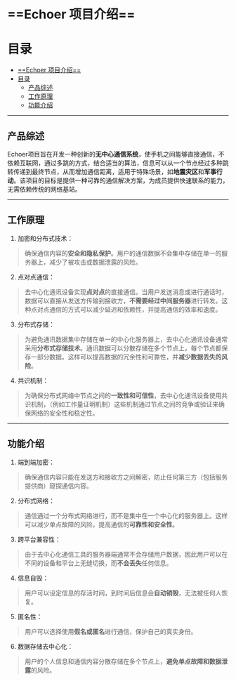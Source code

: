 # ==Echoer 项目介绍==
# 目录
- [==Echoer 项目介绍==](#echoer-项目介绍)
- [目录](#目录)
  - [产品综述](#产品综述)
  - [工作原理](#工作原理)
  - [功能介绍](#功能介绍)
---

## 产品综述
Echoer项目旨在开发一种创新的**无中心通信系统**，使手机之间能够直接通信，不依赖互联网，通过多跳的方式，结合适当的算法，信息可以从一个节点经过多种跳转传递到最终节点，从而增加通信距离，适用于特殊场景，如**地震灾区**和**军事行动**。该项目的目标是提供一种可靠的通信解决方案，为成员提供快速联系的能力，无需依赖传统的网络基站。

---

## 工作原理

1. 加密和分布式技术：

 >确保通信内容的**安全和隐私保护**。用户的通信数据不会集中存储在单一的服务器上，减少了被攻击或数据泄露的风险。
2. 点对点通信：

>去中心化通讯设备实现**点对点**的直接通信。当用户发送消息或进行通话时，数据可以直接从发送方传输到接收方，**不需要经过中间服务器**进行转发。这种点对点通信的方式可以减少延迟和依赖性，并提高通信的效率和速度。
3. 分布式存储：

>为避免通讯数据集中存储在单一的中心化服务器上，去中心化通讯设备通常采用**分布式存储技术**。通讯数据可以分散存储在多个节点上，每个节点都保存一部分数据。这样可以提高数据的冗余性和可靠性，并**减少数据丢失的风险**。
4. 共识机制：

>为确保分布式网络中节点之间的**一致性和可信性**，去中心化通讯设备使用共识机制，（例如工作量证明机制）这些机制通过节点之间的竞争或验证来确保网络的安全性和稳定性。
---

## 功能介绍

1. 端到端加密：

>确保通信内容只能在发送方和接收方之间解密，防止任何第三方（包括服务提供商）窥探通信内容。

2. 分布式网络：
>通信通过一个分布式网络进行，而不是集中在一个中心化的服务器上。这样可以减少单点故障的风险，提高通信的**可靠性和安全性**。

3. 跨平台兼容性：
>由于去中心化通信工具的服务器端通常不会存储用户数据，因此用户可以在不同的设备和平台上无缝切换，而**不会丢失**任何信息。

4. 信息自毁：
>用户可以设定信息的存活时间，到时间后信息会**自动销毁**，无法被任何人恢复。

5. 匿名性：
>用户可以选择使用**假名或匿名**进行通信，保护自己的真实身份。

6. 数据存储去中心化：
>用户的个人信息和通信内容分散存储在多个节点上，**避免单点故障和数据泄露**的风险。